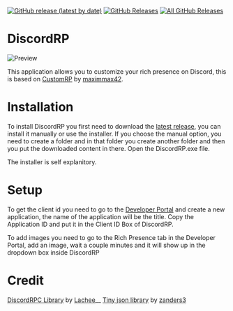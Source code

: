 <p>
  <a href="https://github.com/ghostkiller967/DiscordRP/releases/latest"><img alt="GitHub release (latest by date)" src="https://img.shields.io/github/v/tag/ghostkiller967/DiscordRP?color=19e2e2&label=latest&logo=github"></a>
  <a href="https://github.com/ghostkiller967/DiscordRP/releases/latest"><img alt="GitHub Releases" src="https://img.shields.io/github/downloads/ghostkiller967/DiscordRP/latest/total?color=19e2e2&label=downloads&logo=github"></a>
  <a href="https://github.com/ghostkiller967/DiscordRP/releases"><img alt="All GitHub Releases" src="https://img.shields.io/github/downloads/ghostkiller967/DiscordRP/total?color=19e2e2&label=total%20downloads&logo=github"></a>
</p>

# DiscordRP
![Preview](https://i.imgur.com/DENM02V.png)

This application allows you to customize your rich presence on Discord, this is based on [CustomRP](https://github.com/maximmax42/Discord-CustomRP) by [maximmax42](https://github.com/maximmax42).

# Installation

To install DiscordRP you first need to download the [latest release](https://github.com/ghostkiller967/DiscordRP/releases/latest), you can install it manually or use the installer. If you choose the manual option, you need to create a folder and in that folder you create another folder and then you put the downloaded content in there. Open the DiscordRP.exe file.

The installer is self explanitory.

# Setup

To get the client id you need to go to the [Developer Portal](https://discord.com/developers/applications) and create a new application, the name of the application will be the title. Copy the Application ID and put it in the Client ID Box of DiscordRP.

To add images you need to go to the Rich Presence tab in the Developer Portal, add an image, wait a couple minutes and it will show up in the dropdown box inside DiscordRP

# Credit
[DiscordRPC Library](https://github.com/Lachee/discord-rpc-csharp) by [Lachee](https://github.com/Lachee)__
[Tiny json library](https://github.com/zanders3/json) by [zanders3](https://github.com/zanders3)
